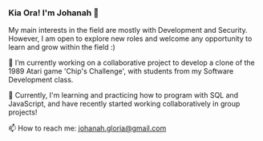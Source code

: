 ### Kia Ora! I'm Johanah 👋
My main interests in the field are mostly with Development and Security.
However, I am open to explore new roles and welcome any opportunity to learn and grow within the field :)

🔭 I’m currently working on a collaborative project to develop a clone of the 1989 Atari game 'Chip's Challenge', with students from my Software Development class. 

🌱 Currently, I'm learning and practicing how to program with SQL and JavaScript, and have recently started working collaboratively in group projects! 

📫 How to reach me: johanah.gloria@gmail.com
<!--
**johanahg/johanahg** is a ✨ _special_ ✨ repository because its `README.md` (this file) appears on your GitHub profile.

Here are some ideas to get you started:

- 🔭 I’m currently working on ...
- 🌱 I’m currently learning ...
- 👯 I’m looking to collaborate on ...
- 🤔 I’m looking for help with ...
- 💬 Ask me about ...
- 📫 How to reach me: ...
- 😄 Pronouns: ...
- ⚡ Fun fact: ...
-->
